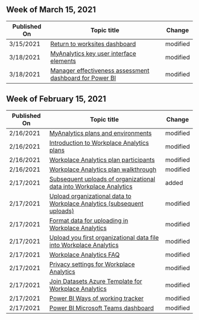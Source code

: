 <!-- This file is generated automatically each week. Changes made to this file will be overwritten.-->



## Week of March 15, 2021


| Published On |Topic title | Change |
|------|------------|--------|
| 3/15/2021 | [Return to worksites dashboard](/Workplace-Analytics/tutorials/power-bi-return-tw) | modified |
| 3/18/2021 | [MyAnalytics key user interface elements](/Workplace-Analytics/myanalytics/use/mya-elements) | modified |
| 3/18/2021 | [Manager effectiveness assessment dashboard for Power BI](/Workplace-Analytics/tutorials/power-bi-manager) | modified |


## Week of February 15, 2021


| Published On |Topic title | Change |
|------|------------|--------|
| 2/16/2021 | [MyAnalytics plans and environments](/Workplace-Analytics/myanalytics/overview/plans-environments) | modified |
| 2/16/2021 | [Introduction to Workplace Analytics plans](/Workplace-Analytics/tutorials/solutionsv2-intro) | modified |
| 2/16/2021 | [Workplace Analytics plan participants](/Workplace-Analytics/tutorials/solutionsv2-participants) | modified |
| 2/16/2021 | [Workplace Analytics plan walkthrough](/Workplace-Analytics/tutorials/solutionsv2-task) | modified |
| 2/17/2021 | [Subsequent uploads of organizational data into Workplace Analytics](/Workplace-Analytics/setup/upload-organizational-data2) | added |
| 2/17/2021 | [Upload organizational data to Workplace Analytics (subsequent uploads)](/Workplace-Analytics/setup/upload-organizational-data) | modified |
| 2/17/2021 | [Format data for uploading in Workplace Analytics](/Workplace-Analytics/setup/format-data-for-upload) | modified |
| 2/17/2021 | [Upload you first organizational data file into Workplace Analytics](/Workplace-Analytics/setup/upload-organizational-data-1st) | modified |
| 2/17/2021 | [Workplace Analytics FAQ](/Workplace-Analytics/use/faq) | modified |
| 2/17/2021 | [Privacy settings for Workplace Analytics](/Workplace-Analytics/use/privacy-settings) | modified |
| 2/17/2021 | [Join Datasets Azure Template for Workplace Analytics](/Workplace-Analytics/azure-templates/join-datasets) | modified |
| 2/17/2021 | [Power BI Ways of working tracker](/Workplace-Analytics/tutorials/power-bi-collab-track) | modified |
| 2/17/2021 | [Power BI Microsoft Teams dashboard](/Workplace-Analytics/tutorials/power-bi-teams) | modified |
